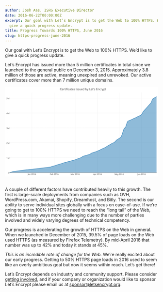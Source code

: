 ```yaml
---
author: Josh Aas, ISRG Executive Director
date: 2016-06-22T00:00:00Z
excerpt: Our goal with Let’s Encrypt is to get the Web to 100% HTTPS. We’d like to
  give a quick progress update.
title: Progress Towards 100% HTTPS, June 2016
slug: https-progress-june-2016
---
```


Our goal with Let’s Encrypt is to get the Web to 100% HTTPS. We’d like to give a quick progress update.

Let’s Encrypt has issued more than 5 million certificates in total since we launched to the general public on December 3, 2015. Approximately 3.8 million of those are active, meaning unexpired and unrevoked. Our active certificates cover more than 7 million unique domains.

<p class="text-center"><img src="/images/le-certs-issued-june-22-2016.png" alt="Issuance as of June 22, 2016" style="width: 650px; margin-bottom: 17px;"/></p>

A couple of different factors have contributed heavily to this growth. The first is large-scale deployments from companies such as OVH, WordPress.com, Akamai, Shopify, Dreamhost, and Bitly. The second is our ability to serve individual sites globally with a focus on ease-of-use. If we’re going to get to 100% HTTPS we need to reach the “long tail” of the Web, which is in many ways more challenging due to the number of parties involved and widely varying degrees of technical competency.

Our progress is accelerating the growth of HTTPS on the Web in general. When we launched in December of 2015, 39.5% of page loads on the Web used HTTPS (as measured by Firefox Telemetry). By mid-April 2016 that number was up to 42% and today it stands at 45%.

*This is an incredible rate of change for the Web.* We’re really excited about our early progress. Getting to 50% HTTPS page loads in 2016 used to seem like an overly ambitious goal but now it seems within reach. Let’s get there!

Let’s Encrypt depends on industry and community support. Please consider [getting involved](/getinvolved/), and if your company or organization would like to sponsor Let’s Encrypt please email us at [sponsor@letsencrypt.org](mailto:sponsor@letsencrypt.org).
